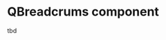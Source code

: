 <script setup>
import QBreadcrumbs from '../../components/Navigation/QBreadcrumbs.vue';
</script>

<style>
@import '../../.vitepress/theme/main.css'
</style>

# QBreadcrums component

tbd